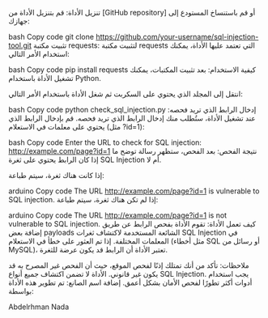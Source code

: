 تنزيل الأداة: قم بتنزيل الأداة من [GitHub repository] أو قم باستنساخ المستودع إلى جهازك:

bash
Copy code
git clone https://github.com/your-username/sql-injection-tool.git
تثبيت مكتبة requests: لتثبيت مكتبة requests التي تعتمد عليها الأداة، يمكنك استخدام الأمر التالي:

bash
Copy code
pip install requests
كيفية الاستخدام:
بعد تثبيت المكتبات، يمكنك تشغيل الأداة باستخدام Python.

انتقل إلى المجلد الذي يحتوي على السكربت ثم شغل الأداة باستخدام الأمر التالي:

bash
Copy code
python check_sql_injection.py
إدخال الرابط الذي تريد فحصه: عند تشغيل الأداة، ستُطلب منك إدخال الرابط الذي تريد فحصه. قم بإدخال الرابط الذي يحتوي على معلمات في الاستعلام (مثل ?id=1):

bash
Copy code
Enter the URL to check for SQL injection: http://example.com/page?id=1
نتيجة الفحص: بعد الفحص، ستظهر رسالة توضح ما إذا كان الرابط يحتوي على ثغرة SQL Injection أم لا.

إذا كانت هناك ثغرة، سيتم طباعة:

arduino
Copy code
The URL http://example.com/page?id=1 is vulnerable to SQL injection.
إذا لم تكن هناك ثغرة، سيتم طباعة:

arduino
Copy code
The URL http://example.com/page?id=1 is not vulnerable to SQL injection.
كيف تعمل الأداة:
تقوم الأداة بفحص الرابط عن طريق إضافة بعض payloads الشائعة المستخدمة لاكتشاف ثغرات SQL Injection في المعلمات المختلفة. إذا تم العثور على خطأ في الاستعلام (مثل أخطاء SQL أو رسائل من MySQL)، تعتبر الأداة أن الرابط قد يكون عرضة للثغرة.

ملاحظات:
تأكد من أنك تمتلك إذنًا لفحص الموقع، حيث أن الفحص غير المصرح به قد يكون غير قانوني.
الأداة لا تضمن اكتشاف جميع أنواع SQL Injection. يجب استخدام أدوات أكثر تطورًا لفحص الأمان بشكل أعمق.
إضافة اسم الصانع:
تم تطوير هذه الأداة بواسطة:

Abdelrhman Nada
